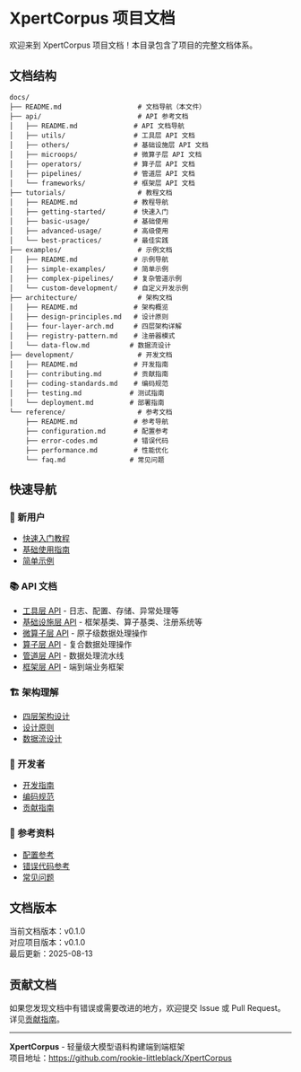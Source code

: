 # XpertCorpus 项目文档

欢迎来到 XpertCorpus 项目文档！本目录包含了项目的完整文档体系。

## 文档结构

```
docs/
├── README.md                   # 文档导航（本文件）
├── api/                        # API 参考文档
│   ├── README.md              # API 文档导航
│   ├── utils/                 # 工具层 API 文档
│   ├── others/                # 基础设施层 API 文档
│   ├── microops/              # 微算子层 API 文档
│   ├── operators/             # 算子层 API 文档
│   ├── pipelines/             # 管道层 API 文档
│   └── frameworks/            # 框架层 API 文档
├── tutorials/                  # 教程文档
│   ├── README.md              # 教程导航
│   ├── getting-started/       # 快速入门
│   ├── basic-usage/           # 基础使用
│   ├── advanced-usage/        # 高级使用
│   └── best-practices/        # 最佳实践
├── examples/                   # 示例文档
│   ├── README.md              # 示例导航
│   ├── simple-examples/       # 简单示例
│   ├── complex-pipelines/     # 复杂管道示例
│   └── custom-development/    # 自定义开发示例
├── architecture/               # 架构文档
│   ├── README.md              # 架构概览
│   ├── design-principles.md   # 设计原则
│   ├── four-layer-arch.md     # 四层架构详解
│   ├── registry-pattern.md    # 注册器模式
│   └── data-flow.md          # 数据流设计
├── development/                # 开发文档
│   ├── README.md              # 开发指南
│   ├── contributing.md        # 贡献指南
│   ├── coding-standards.md    # 编码规范
│   ├── testing.md            # 测试指南
│   └── deployment.md         # 部署指南
└── reference/                  # 参考文档
    ├── README.md              # 参考导航
    ├── configuration.md       # 配置参考
    ├── error-codes.md         # 错误代码
    ├── performance.md         # 性能优化
    └── faq.md                # 常见问题
```

## 快速导航

### 🚀 新用户
- [快速入门教程](tutorials/getting-started/README.md)
- [基础使用指南](tutorials/basic-usage/README.md)
- [简单示例](examples/simple-examples/README.md)

### 📚 API 文档
- [工具层 API](api/utils/README.md) - 日志、配置、存储、异常处理等
- [基础设施层 API](api/others/README.md) - 框架基类、算子基类、注册系统等
- [微算子层 API](api/microops/README.md) - 原子级数据处理操作
- [算子层 API](api/operators/README.md) - 复合数据处理操作
- [管道层 API](api/pipelines/README.md) - 数据处理流水线
- [框架层 API](api/frameworks/README.md) - 端到端业务框架

### 🏗️ 架构理解
- [四层架构设计](architecture/four-layer-arch.md)
- [设计原则](architecture/design-principles.md)
- [数据流设计](architecture/data-flow.md)

### 🔧 开发者
- [开发指南](development/README.md)
- [编码规范](development/coding-standards.md)
- [贡献指南](development/contributing.md)

### 📖 参考资料
- [配置参考](reference/configuration.md)
- [错误代码参考](reference/error-codes.md)
- [常见问题](reference/faq.md)

## 文档版本

当前文档版本：v0.1.0  
对应项目版本：v0.1.0  
最后更新：2025-08-13

## 贡献文档

如果您发现文档中有错误或需要改进的地方，欢迎提交 Issue 或 Pull Request。详见[贡献指南](development/contributing.md)。

---

**XpertCorpus** - 轻量级大模型语料构建端到端框架  
项目地址：https://github.com/rookie-littleblack/XpertCorpus 